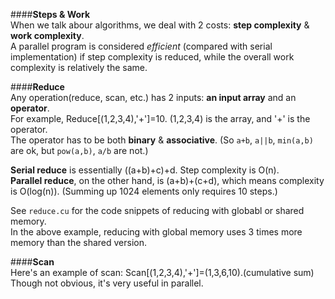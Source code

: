 ####**Steps & Work**  
When we talk abour algorithms, we deal with 2 costs: **step complexity** & **work complexity**.  
A parallel program is considered *efficient* (compared with serial implementation) if step complexity is reduced, while the overall work complexity is relatively the same.  

####**Reduce**  
Any operation(reduce, scan, etc.) has 2 inputs: **an input array** and an **operator**.  
For example, Reduce[(1,2,3,4),'+']=10. (1,2,3,4) is the array, and '+' is the operator.   
The operator has to be both **binary** & **associative**. (So `a+b`, `a||b`, `min(a,b)` are ok, but `pow(a,b)`, `a/b` are not.)  

**Serial reduce** is essentially ((a+b)+c)+d. Step complexity is O(n).  
**Parallel reduce**, on the other hand, is (a+b)+(c+d), which means complexity is O(log(n)). (Summing up 1024 elements only requires 10 steps.)  

See `reduce.cu` for the code snippets of reducing with globabl or shared memory.  
In the above example, reducing with global memory uses 3 times more memory than the shared version.  

####**Scan**  
Here's an example of scan: Scan[(1,2,3,4),'+']=(1,3,6,10).(cumulative sum)  
Though not obvious, it's very useful in parallel.  

